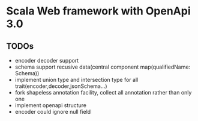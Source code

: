 # Scala Web framework with OpenApi 3.0

## TODOs
* encoder decoder support
* schema support recusive data(central component map(qualifiedName: Schema))
* implement union type and intersection type for all trait(encoder,decoder,jsonSchema...)
* fork shapeless annotation facility, collect all annotation rather than only one
* implement openapi structure
* encoder could ignore null field